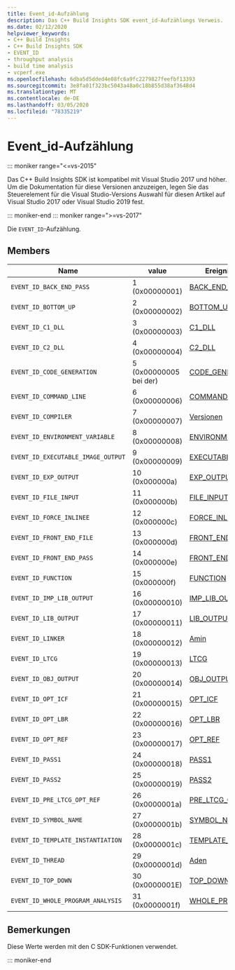 ```yaml
---
title: Event_id-Aufzählung
description: Das C++ Build Insights SDK event_id-Aufzählungs Verweis.
ms.date: 02/12/2020
helpviewer_keywords:
- C++ Build Insights
- C++ Build Insights SDK
- EVENT_ID
- throughput analysis
- build time analysis
- vcperf.exe
ms.openlocfilehash: 6dba5d5dded4e08fc6a9fc2279827feefbf13393
ms.sourcegitcommit: 3e8fa01f323bc5043a48a0c18b855d38af3648d4
ms.translationtype: MT
ms.contentlocale: de-DE
ms.lasthandoff: 03/05/2020
ms.locfileid: "78335219"
---
```

# <a name="event_id-enum"></a>Event_id-Aufzählung

::: moniker range="<=vs-2015"

Das C++ Build Insights SDK ist kompatibel mit Visual Studio 2017 und höher. Um die Dokumentation für diese Versionen anzuzeigen, legen Sie das Steuerelement für die Visual Studio-Versions Auswahl für diesen Artikel auf Visual Studio 2017 oder Visual Studio 2019 fest.

::: moniker-end
::: moniker range=">=vs-2017"

Die `EVENT_ID`-Aufzählung.

## <a name="members"></a>Members

| Name | value | Ereignis Details-URL |
|--|--|--|
| `EVENT_ID_BACK_END_PASS` | 1 (0x00000001) | [BACK_END_PASS](../event-table.md#back-end-pass) |
| `EVENT_ID_BOTTOM_UP` | 2 (0x00000002) | [BOTTOM_UP](../event-table.md#bottom-up) |
| `EVENT_ID_C1_DLL` | 3 (0x00000003) | [C1_DLL](../event-table.md#c1-dll) |
| `EVENT_ID_C2_DLL` | 4 (0x00000004) | [C2_DLL](../event-table.md#c2-dll) |
| `EVENT_ID_CODE_GENERATION` | 5 (0x00000005 bei der) | [CODE_GENERATION](../event-table.md#code-generation) |
| `EVENT_ID_COMMAND_LINE` | 6 (0x00000006) | [COMMAND_LINE](../event-table.md#command-line) |
| `EVENT_ID_COMPILER` | 7 (0x00000007) | [Versionen](../event-table.md#compiler) |
| `EVENT_ID_ENVIRONMENT_VARIABLE` | 8 (0x00000008) | [ENVIRONMENT_VARIABLE](../event-table.md#environment-variable) |
| `EVENT_ID_EXECUTABLE_IMAGE_OUTPUT` | 9 (0x00000009) | [EXECUTABLE_IMAGE_OUTPUT](../event-table.md#executable-image-output) |
| `EVENT_ID_EXP_OUTPUT` | 10 (0x000000a) | [EXP_OUTPUT](../event-table.md#exp-output) |
| `EVENT_ID_FILE_INPUT` | 11 (0x000000b) | [FILE_INPUT](../event-table.md#file-input) |
| `EVENT_ID_FORCE_INLINEE` | 12 (0x000000c) | [FORCE_INLINEE](../event-table.md#force-inlinee) |
| `EVENT_ID_FRONT_END_FILE` | 13 (0x000000d) | [FRONT_END_FILE](../event-table.md#front-end-file) |
| `EVENT_ID_FRONT_END_PASS` | 14 (0x000000e) | [FRONT_END_PASS](../event-table.md#front-end-pass) |
| `EVENT_ID_FUNCTION` | 15 (0x000000f) | [FUNCTION](../event-table.md#function) |
| `EVENT_ID_IMP_LIB_OUTPUT` | 16 (0x00000010) | [IMP_LIB_OUTPUT](../event-table.md#imp-lib-output) |
| `EVENT_ID_LIB_OUTPUT` | 17 (0x00000011) | [LIB_OUTPUT](../event-table.md#lib-output) |
| `EVENT_ID_LINKER` | 18 (0x00000012) | [Amin](../event-table.md#linker) |
| `EVENT_ID_LTCG` | 19 (0x00000013) | [LTCG](../event-table.md#ltcg) |
| `EVENT_ID_OBJ_OUTPUT` | 20 (0x00000014) | [OBJ_OUTPUT](../event-table.md#obj-output) |
| `EVENT_ID_OPT_ICF` | 21 (0x00000015) | [OPT_ICF](../event-table.md#opt-icf) |
| `EVENT_ID_OPT_LBR` | 22 (0x00000016) | [OPT_LBR](../event-table.md#opt-lbr) |
| `EVENT_ID_OPT_REF` | 23 (0x00000017) | [OPT_REF](../event-table.md#opt-ref) |
| `EVENT_ID_PASS1` | 24 (0x00000018) | [PASS1](../event-table.md#pass1) |
| `EVENT_ID_PASS2` | 25 (0x00000019) | [PASS2](../event-table.md#pass2) |
| `EVENT_ID_PRE_LTCG_OPT_REF` | 26 (0x0000001a) | [PRE_LTCG_OPT_REF](../event-table.md#pre-ltcg-opt-ref) |
| `EVENT_ID_SYMBOL_NAME` | 27 (0x0000001b) | [SYMBOL_NAME](../event-table.md#symbol-name) |
| `EVENT_ID_TEMPLATE_INSTANTIATION` | 28 (0x0000001c) | [TEMPLATE_INSTANTIATION](../event-table.md#template-instantiation) |
| `EVENT_ID_THREAD` | 29 (0x0000001d) | [Aden](../event-table.md#thread) |
| `EVENT_ID_TOP_DOWN` | 30 (0x0000001E) | [TOP_DOWN](../event-table.md#top-down) |
| `EVENT_ID_WHOLE_PROGRAM_ANALYSIS` | 31 (0x0000001f) | [WHOLE_PROGRAM_ANALYSIS](../event-table.md#whole-program-analysis) |

## <a name="remarks"></a>Bemerkungen

Diese Werte werden mit den C SDK-Funktionen verwendet.

::: moniker-end
